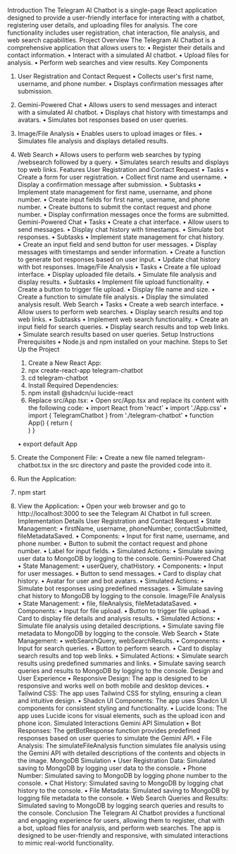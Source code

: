 Introduction
The Telegram AI Chatbot is a single-page React application designed to provide a user-friendly interface for interacting with a chatbot, registering user details, and uploading files for analysis. The core functionality includes user registration, chat interaction, file analysis, and web search capabilities.
Project Overview
The Telegram AI Chatbot is a comprehensive application that allows users to:
  •	Register their details and contact information.
  •	Interact with a simulated AI chatbot.
  •	Upload files for analysis.
  •	Perform web searches and view results.
Key Components
  1.	User Registration and Contact Request
    •	Collects user's first name, username, and phone number.
    •	Displays confirmation messages after submission.
2.	Gemini-Powered Chat
    •	Allows users to send messages and interact with a simulated AI chatbot.
    •	Displays chat history with timestamps and avatars.
    •	Simulates bot responses based on user queries.
3.	Image/File Analysis
    •	Enables users to upload images or files.
    •	Simulates file analysis and displays detailed results.
4.	Web Search
    •	Allows users to perform web searches by typing /websearch followed by a query.
    •	Simulates search results and displays top web links.
Features
User Registration and Contact Request
    •	Tasks
    •	Create a form for user registration.
    •	Collect first name and username.
    •	Display a confirmation message after submission.
    •	Subtasks
    •	Implement state management for first name, username, and phone number.
    •	Create input fields for first name, username, and phone number.
    •	Create buttons to submit the contact request and phone number.
    •	Display confirmation messages once the forms are submitted.
Gemini-Powered Chat
•	Tasks
    •	Create a chat interface.
    •	Allow users to send messages.
    •	Display chat history with timestamps.
    •	Simulate bot responses.
    •	Subtasks
    •	Implement state management for chat history.
    •	Create an input field and send button for user messages.
    •	Display messages with timestamps and sender information.
    •	Create a function to generate bot responses based on user input.
    •	Update chat history with bot responses.
Image/File Analysis
    •	Tasks
    •	Create a file upload interface.
    •	Display uploaded file details.
    •	Simulate file analysis and display results.
    •	Subtasks
•	Implement file upload functionality.
    •	Create a button to trigger file upload.
    •	Display file name and size.
    •	Create a function to simulate file analysis.
    •	Display the simulated analysis result.
Web Search
    •	Tasks
    •	Create a web search interface.
    •	Allow users to perform web searches.
    •	Display search results and top web links.
    •	Subtasks
    •	Implement web search functionality.
    •	Create an input field for search queries.
    •	Display search results and top web links.
    •	Simulate search results based on user queries.
Setup Instructions
Prerequisites
    •	Node.js and npm installed on your machine.
Steps to Set Up the Project
    1.	Create a New React App:
    2.	npx create-react-app telegram-chatbot
    3.	cd telegram-chatbot
    4.	Install Required Dependencies:
    5.	npm install @shadcn/ui lucide-react
    6.	Replace src/App.tsx:
    •	Open src/App.tsx and replace its content with the following code:
    •	import React from 'react'
    •	import './App.css'
    •	import { TelegramChatbot } from './telegram-chatbot'
•	function App() {
       	  return (
       	    <div className="App">
             <TelegramChatbot />
             </div>
         )
         }
       
    •	export default App
7.	Create the Component File:
    •	Create a new file named telegram-chatbot.tsx in the src directory and paste the provided code into it.
8.	Run the Application:
9.	npm start
10.	View the Application:
    •	Open your web browser and go to http://localhost:3000 to see the Telegram AI Chatbot in full screen.
Implementation Details
User Registration and Contact Request
    •	State Management:
    •	firstName, username, phoneNumber, contactSubmitted, fileMetadataSaved.
    •	Components:
    •	Input for first name, username, and phone number.
    •	Button to submit the contact request and phone number.
    •	Label for input fields.
    •	Simulated Actions:
    •	Simulate saving user data to MongoDB by logging to the console.
Gemini-Powered Chat
    •	State Management:
    •	userQuery, chatHistory.
    •	Components:
    •	Input for user messages.
    •	Button to send messages.
    •	Card to display chat history.
    •	Avatar for user and bot avatars.
    •	Simulated Actions:
    •	Simulate bot responses using predefined messages.
    •	Simulate saving chat history to MongoDB by logging to the console.
Image/File Analysis
    •	State Management:
    •	file, fileAnalysis, fileMetadataSaved.
    •	Components:
    •	Input for file upload.
    •	Button to trigger file upload.
    •	Card to display file details and analysis results.
    •	Simulated Actions:
    •	Simulate file analysis using detailed descriptions.
    •	Simulate saving file metadata to MongoDB by logging to the console.
Web Search
    •	State Management:
    •	webSearchQuery, webSearchResults.
    •	Components:
    •	Input for search queries.
    •	Button to perform search.
    •	Card to display search results and top web links.
    •	Simulated Actions:
    •	Simulate search results using predefined summaries and links.
    •	Simulate saving search queries and results to MongoDB by logging to the console.
Design and User Experience
    •	Responsive Design: The app is designed to be responsive and works well on both mobile and desktop devices.
    •	Tailwind CSS: The app uses Tailwind CSS for styling, ensuring a clean and intuitive design.
    •	Shadcn UI Components: The app uses Shadcn UI components for consistent styling and functionality.
    •	Lucide Icons: The app uses Lucide icons for visual elements, such as the upload icon and phone icon.
Simulated Interactions
Gemini API Simulation
    •	Bot Responses: The getBotResponse function provides predefined responses based on user queries to simulate the Gemini API.
    •	File Analysis: The simulateFileAnalysis function simulates file analysis using the Gemini API with detailed descriptions of the contents and objects in the image.
MongoDB Simulation
    •	User Registration Data: Simulated saving to MongoDB by logging user data to the console.
    •	Phone Number: Simulated saving to MongoDB by logging phone number to the console.
    •	Chat History: Simulated saving to MongoDB by logging chat history to the console.
    •	File Metadata: Simulated saving to MongoDB by logging file metadata to the console.
    •	Web Search Queries and Results: Simulated saving to MongoDB by logging search queries and results to the console.
Conclusion
The Telegram AI Chatbot provides a functional and engaging experience for users, allowing them to register, chat with a bot, upload files for analysis, and perform web searches. The app is designed to be user-friendly and responsive, with simulated interactions to mimic real-world functionality.


